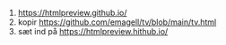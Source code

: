 1. https://htmlpreview.github.io/
2. kopir https://github.com/emagell/tv/blob/main/tv.html
3. sæt ind på https://htmlpreview.hithub.io/

